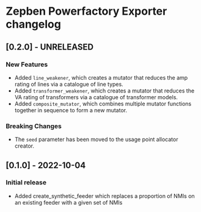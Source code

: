 # Zepben Powerfactory Exporter changelog
## [0.2.0] - UNRELEASED
### New Features
- Added `line_weakener`, which creates a mutator that reduces the amp rating of lines via a catalogue of line types.
- Added `transformer_weakener`, which creates a mutator that reduces the VA rating of transformers via a catalogue of
  transformer models.
- Added `composite_mutator`, which combines multiple mutator functions together in sequence to form a new mutator.
### Breaking Changes
- The `seed` parameter has been moved to the usage point allocator creator.

## [0.1.0] - 2022-10-04
### Initial release
- Added create_synthetic_feeder which replaces a proportion of NMIs on an existing feeder with a given set of NMIs
